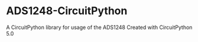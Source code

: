 # ADS1248-CircuitPython
 A CircuitPython library for usage of the ADS1248
 Created with CircuitPython 5.0
